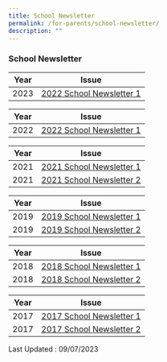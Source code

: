 ```yaml
---
title: School Newsletter
permalink: /for-parents/school-newsletter/
description: ""
---
```

### School Newsletter

| Year | Issue |
|---|---|
| 2023 |  [2022 School Newsletter 1](https://go.gov.sg/2023sembawangbuzz1)  |

| Year | Issue |
|---|---|
| 2022 |  [2022 School Newsletter 1](https://go.gov.sg/2022sembawangbuzz1)  |

| Year | Issue |
|---|---|
| 2021 |  [2021 School Newsletter 1](https://go.gov.sg/2021sembawangbuzz1)  |
| 2021 |  [2021 School Newsletter 2](https://go.gov.sg/2021sembawangbuzz2) |

| Year | Issue |
|---|---|
| 2019 |  [2019 School Newsletter 1](https://go.gov.sg/2019sembawangbuzz1)  |
| 2019 |  [2019 School Newsletter 2](https://go.gov.sg/2019sembawangbuzz2) |

| Year | Issue |
|---|---|
| 2018 |  [2018 School Newsletter 1](https://go.gov.sg/2018sembawangbuzz1)  |
| 2018 |  [2018 School Newsletter 2](https://go.gov.sg/2018sembawangbuzz2)  |

| Year | Issue |
|---|---|
| 2017 | [2017 School Newsletter 1](https://go.gov.sg/2017sembawangbuzz1) |
| 2017 |  [2017 School Newsletter 2](https://go.gov.sg/2017sembawangbuzz2)  |


Last Updated : 09/07/2023